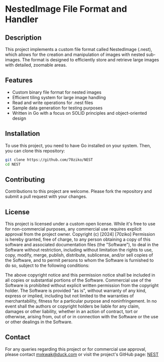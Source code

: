 # NestedImage File Format and Handler

## Description

This project implements a custom file format called NestedImage (.nest), which allows for the creation and manipulation of images with nested sub-images. The format is designed to efficiently store and retrieve large images with detailed, zoomable areas.

## Features

- Custom binary file format for nested images
- Efficient tiling system for large image handling
- Read and write operations for .nest files
- Sample data generation for testing purposes
- Written in Go with a focus on SOLID principles and object-oriented design

## Installation

To use this project, you need to have Go installed on your system. Then, you can clone this repository:

```bash
git clone https://github.com/70ziko/NEST
cd NEST
```

## Contributing

Contributions to this project are welcome. Please fork the repository and submit a pull request with your changes.

## License

This project is licensed under a custom open license. While it's free to use for non-commercial purposes, any commercial use requires explicit approval from the project owner.
Copyright (c) [2024] [70ziko]
Permission is hereby granted, free of charge, to any person obtaining a copy of this software and associated documentation files (the "Software"), to deal in the Software without restriction, including without limitation the rights to use, copy, modify, merge, publish, distribute, sublicense, and/or sell copies of the Software, and to permit persons to whom the Software is furnished to do so, subject to the following conditions:

The above copyright notice and this permission notice shall be included in all copies or substantial portions of the Software.
Commercial use of the Software is prohibited without explicit written permission from the copyright holder.
The Software is provided "as is", without warranty of any kind, express or implied, including but not limited to the warranties of merchantability, fitness for a particular purpose and noninfringement. In no event shall the authors or copyright holders be liable for any claim, damages or other liability, whether in an action of contract, tort or otherwise, arising from, out of or in connection with the Software or the use or other dealings in the Software.

## Contact

For any queries regarding this project or for commercial use approval, please contact <mxkwak@duck.com> or visit the project's GitHub page: [NEST](https://github.com/70ziko/NEST)